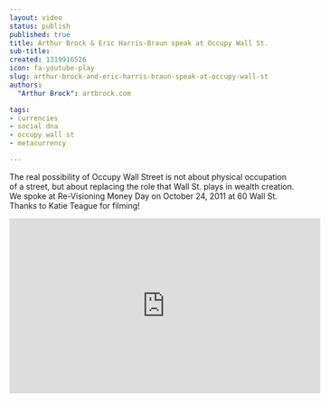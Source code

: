 ```yaml
---
layout: video
status: publish
published: true
title: Arthur Brock & Eric Harris-Braun speak at Occupy Wall St.
sub-title:
created: 1319916526
icon: fa-youtube-play
slug: arthur-brock-and-eric-harris-braun-speak-at-occupy-wall-st
authors:
  "Arthur Brock": artbrock.com

tags:
- currencies
- social dna
- occupy wall st
- metacurrency

---
```


The real possibility of Occupy Wall Street is not about physical occupation of a street, but about replacing the role that Wall St. plays in wealth creation. We spoke at Re-Visioning Money Day on October 24, 2011 at 60 Wall St. Thanks to Katie Teague for filming!

<iframe src="http://player.vimeo.com/video/31164740?title=0&amp;byline=0&amp;portrait=0" width="550" height="310" frameborder="0" webkitAllowFullScreen allowFullScreen></iframe>

